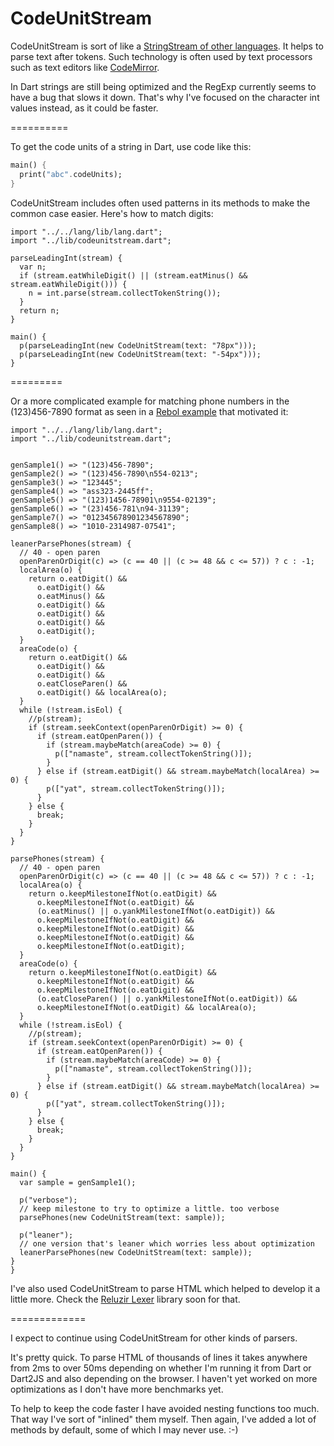 CodeUnitStream
==============

CodeUnitStream is sort of like a [StringStream of other languages](http://www.cplusplus.com/reference/sstream/stringstream/). It helps to parse text after tokens. Such technology is often used by text processors such as text editors like [CodeMirror](https://github.com/marijnh/CodeMirror/blob/master/mode/xml/index.html).

In Dart strings are still being optimized and the RegExp currently seems to have a bug that slows it down. That's why I've focused on the character int values instead, as it could be faster.

==========

To get the code units of a string in Dart, use code like this:

```dart
main() {
  print("abc".codeUnits);
}
```

CodeUnitStream includes often used patterns in its methods to make the common case easier. Here's how to match digits:

```
import "../../lang/lib/lang.dart";
import "../lib/codeunitstream.dart";

parseLeadingInt(stream) {
  var n;
  if (stream.eatWhileDigit() || (stream.eatMinus() && stream.eatWhileDigit())) {
    n = int.parse(stream.collectTokenString());
  }
  return n;
}

main() {
  p(parseLeadingInt(new CodeUnitStream(text: "78px")));
  p(parseLeadingInt(new CodeUnitStream(text: "-54px")));
}
```

=========

Or a more complicated example for matching phone numbers in the (123)456-7890 format as seen in a [Rebol example](http://rebol2.blogspot.com.br/2013/07/parse-aid.html) that motivated it:

```
import "../../lang/lib/lang.dart";
import "../lib/codeunitstream.dart";


genSample1() => "(123)456-7890";
genSample2() => "(123)456-7890\n554-0213";
genSample3() => "123445";
genSample4() => "ass323-2445ff";
genSample5() => "(123)1456-78901\n9554-02139";
genSample6() => "(23)456-781\n94-31139";
genSample7() => "012345678901234567890";
genSample8() => "1010-2314987-07541";

leanerParsePhones(stream) {
  // 40 - open paren
  openParenOrDigit(c) => (c == 40 || (c >= 48 && c <= 57)) ? c : -1;
  localArea(o) {
    return o.eatDigit() &&
      o.eatDigit() &&
      o.eatMinus() &&
      o.eatDigit() &&
      o.eatDigit() &&
      o.eatDigit() &&
      o.eatDigit();
  }
  areaCode(o) {
    return o.eatDigit() &&
      o.eatDigit() &&
      o.eatDigit() &&
      o.eatCloseParen() &&
      o.eatDigit() && localArea(o);
  }
  while (!stream.isEol) {
    //p(stream);
    if (stream.seekContext(openParenOrDigit) >= 0) {
      if (stream.eatOpenParen()) {
        if (stream.maybeMatch(areaCode) >= 0) {
          p(["namaste", stream.collectTokenString()]);
        }
      } else if (stream.eatDigit() && stream.maybeMatch(localArea) >= 0) {
        p(["yat", stream.collectTokenString()]);
      }
    } else {
      break;
    }
  }
}

parsePhones(stream) {
  // 40 - open paren
  openParenOrDigit(c) => (c == 40 || (c >= 48 && c <= 57)) ? c : -1;
  localArea(o) {
    return o.keepMilestoneIfNot(o.eatDigit) &&
      o.keepMilestoneIfNot(o.eatDigit) &&
      (o.eatMinus() || o.yankMilestoneIfNot(o.eatDigit)) &&
      o.keepMilestoneIfNot(o.eatDigit) &&
      o.keepMilestoneIfNot(o.eatDigit) &&
      o.keepMilestoneIfNot(o.eatDigit) &&
      o.keepMilestoneIfNot(o.eatDigit);
  }
  areaCode(o) {
    return o.keepMilestoneIfNot(o.eatDigit) &&
      o.keepMilestoneIfNot(o.eatDigit) &&
      o.keepMilestoneIfNot(o.eatDigit) &&
      (o.eatCloseParen() || o.yankMilestoneIfNot(o.eatDigit)) &&
      o.keepMilestoneIfNot(o.eatDigit) && localArea(o);
  }
  while (!stream.isEol) {
    //p(stream);
    if (stream.seekContext(openParenOrDigit) >= 0) {
      if (stream.eatOpenParen()) {
        if (stream.maybeMatch(areaCode) >= 0) {
          p(["namaste", stream.collectTokenString()]);
        }
      } else if (stream.eatDigit() && stream.maybeMatch(localArea) >= 0) {
        p(["yat", stream.collectTokenString()]);
      }
    } else {
      break;
    }
  }
}

main() {
  var sample = genSample1();
  
  p("verbose");
  // keep milestone to try to optimize a little. too verbose
  parsePhones(new CodeUnitStream(text: sample));
  
  p("leaner");
  // one version that's leaner which worries less about optimization
  leanerParsePhones(new CodeUnitStream(text: sample));
}
}
```

I've also used CodeUnitStream to parse HTML which helped to develop it a little more. Check the [Reluzir Lexer](https://github.com/jpedrosa/reluzir/tree/master/lexer) library soon for that.

=============

I expect to continue using CodeUnitStream for other kinds of parsers.

It's pretty quick. To parse HTML of thousands of lines it takes anywhere from 2ms to over 50ms depending on whether I'm running it from Dart or Dart2JS and also depending on the browser. I haven't yet worked on more optimizations as I don't have more benchmarks yet.

To help to keep the code faster I have avoided nesting functions too much. That way I've sort of "inlined" them myself. Then again, I've added a lot of methods by default, some of which I may never use. :-)

